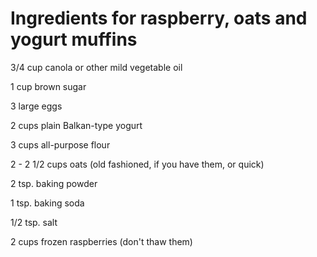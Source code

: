 # Ingredients for raspberry, oats and yogurt muffins

3/4 cup canola or other mild vegetable oil

1 cup brown sugar

3 large eggs

2 cups plain Balkan-type yogurt

3 cups all-purpose flour

2 - 2 1/2 cups oats (old fashioned, if you have them, or quick)

2 tsp. baking powder

1 tsp. baking soda

1/2 tsp. salt

2 cups frozen raspberries (don't thaw them)

